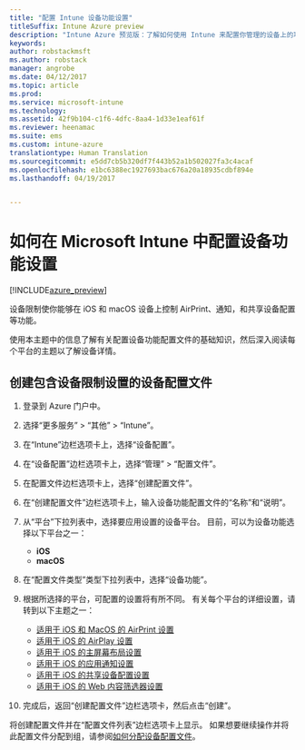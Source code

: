 ```yaml
---
title: "配置 Intune 设备功能设置"
titleSuffix: Intune Azure preview
description: "Intune Azure 预览版：了解如何使用 Intune 来配置你管理的设备上的功能。"
keywords: 
author: robstackmsft
ms.author: robstack
manager: angrobe
ms.date: 04/12/2017
ms.topic: article
ms.prod: 
ms.service: microsoft-intune
ms.technology: 
ms.assetid: 42f9b104-c1f6-4dfc-8aa4-1d33e1eaf61f
ms.reviewer: heenamac
ms.suite: ems
ms.custom: intune-azure
translationtype: Human Translation
ms.sourcegitcommit: e5dd7cb5b320df7f443b52a1b502027fa3c4acaf
ms.openlocfilehash: e1bc6388ec1927693bac676a20a18935cdbf894e
ms.lasthandoff: 04/19/2017


---
```


# <a name="how-to-configure-device-feature-settings-in-microsoft-intune"></a>如何在 Microsoft Intune 中配置设备功能设置

[!INCLUDE[azure_preview](../includes/azure_preview.md)]

设备限制使你能够在 iOS 和 macOS 设备上控制 AirPrint、通知，和共享设备配置等功能。

使用本主题中的信息了解有关配置设备功能配置文件的基础知识，然后深入阅读每个平台的主题以了解设备详情。

## <a name="create-a-device-profile-containing-device-restriction-settings"></a>创建包含设备限制设置的设备配置文件

1. 登录到 Azure 门户中。
2. 选择“更多服务” > “其他” > “Intune”。
3. 在“Intune”边栏选项卡上，选择“设备配置”。
2. 在“设备配置”边栏选项卡上，选择“管理” > “配置文件”。
3. 在配置文件边栏选项卡上，选择“创建配置文件”。
4. 在“创建配置文件”边栏选项卡上，输入设备功能配置文件的“名称”和“说明”。
5. 从“平台”下拉列表中，选择要应用设置的设备平台。 目前，可以为设备功能选择以下平台之一：
    - **iOS**
    - **macOS**
6. 在“配置文件类型”类型下拉列表中，选择“设备功能”。 
7. 根据所选择的平台，可配置的设置将有所不同。 有关每个平台的详细设置，请转到以下主题之一：
    - [适用于 iOS 和 MacOS 的 AirPrint 设置](air-print-settings-for-ios-and-macos.md)
     - [适用于 iOS 的 AirPlay 设置](airplay-settings-for-ios-devices.md)
    - [适用于 iOS 的主屏幕布局设置](home-screen-settings-for-ios.md)
    - [适用于 iOS 的应用通知设置](app-notification-settings-for-ios.md)
    - [适用于 iOS 的共享设备配置设置](shared-device-settings-for-ios.md)
    - [适用于 iOS 的 Web 内容筛选器设置](web-content-filter-settings-for-ios.md)

8. 完成后，返回“创建配置文件”边栏选项卡，然后点击“创建”。

将创建配置文件并在“配置文件列表”边栏选项卡上显示。
如果想要继续操作并将此配置文件分配到组，请参阅[如何分配设备配置文件](how-to-assign-device-profiles.md)。




